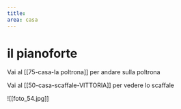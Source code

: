 ```yaml
---
title: 
area: casa
---
```

# il pianoforte

Vai al [[75-casa-la poltrona]] per andare sulla poltrona

Vai al [[50-casa-scaffale-VITTORIA]] per vedere lo scaffale

![[foto_54.jpg]]